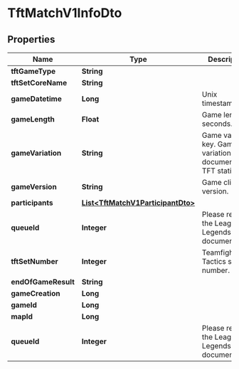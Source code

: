 

# TftMatchV1InfoDto


## Properties

| Name | Type | Description | Notes |
|------------ | ------------- | ------------- | -------------|
|**tftGameType** | **String** |  |  [optional] |
|**tftSetCoreName** | **String** |  |  [optional] |
|**gameDatetime** | **Long** | Unix timestamp. |  |
|**gameLength** | **Float** | Game length in seconds. |  |
|**gameVariation** | **String** | Game variation key. Game variations documented in TFT static data. |  [optional] |
|**gameVersion** | **String** | Game client version. |  |
|**participants** | [**List&lt;TftMatchV1ParticipantDto&gt;**](TftMatchV1ParticipantDto.md) |  |  |
|**queueId** | **Integer** | Please refer to the League of Legends documentation. |  |
|**tftSetNumber** | **Integer** | Teamfight Tactics set number. |  |
|**endOfGameResult** | **String** |  |  [optional] |
|**gameCreation** | **Long** |  |  [optional] |
|**gameId** | **Long** |  |  [optional] |
|**mapId** | **Long** |  |  [optional] |
|**queueId** | **Integer** | Please refer to the League of Legends documentation. |  [optional] |



